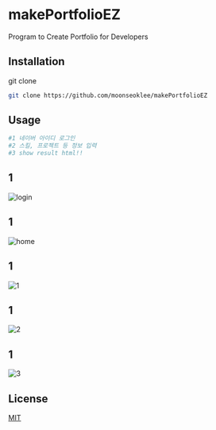 # makePortfolioEZ

Program to Create Portfolio for Developers

## Installation

git clone

```bash
git clone https://github.com/moonseoklee/makePortfolioEZ
```

## Usage

```python
#1 네이버 아이디 로그인
#2 스킬, 프로젝트 등 정보 입력
#3 show result html!!
```

## 1
![login](https://user-images.githubusercontent.com/35364566/80380144-1bddf300-88da-11ea-87e1-2d6d8a101037.JPG)
## 1
![home](https://user-images.githubusercontent.com/35364566/80380148-1e404d00-88da-11ea-9925-156f366bb0a9.JPG)
## 1
![1](https://user-images.githubusercontent.com/35364566/80380152-1f717a00-88da-11ea-9083-48dfec62ca5a.JPG)
## 1
![2](https://user-images.githubusercontent.com/35364566/80380158-213b3d80-88da-11ea-8f20-9f45b942a5c6.JPG)
## 1
![3](https://user-images.githubusercontent.com/35364566/80380167-239d9780-88da-11ea-92b5-e4b4fbcf79cd.png)
## License
[MIT](https://choosealicense.com/licenses/mit/)